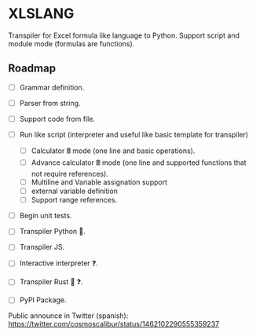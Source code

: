 # XLSLANG


Transpiler for Excel formula like language to Python. Support script and module mode (formulas are functions).


## Roadmap

- [ ] Grammar definition.
- [ ] Parser from string.
- [ ] Support code from file.
- [ ] Run like script (interpreter and useful like basic template for transpiler)
  - [ ] Calculator 🖩 mode (one line and basic operations).
  - [ ] Advance calculator 🖩 mode (one line and supported functions that not require references).
  - [ ] Multiline and Variable assignation support
  - [ ] external variable definition
  - [ ] Support range references.
- [ ] Begin unit tests.
- [ ] Transpiler Python 🐍.
- [ ] Transpiler JS.
- [ ] Interactive interpreter ❓.
- [ ] Transpiler Rust 🦀 ❓.
- [ ] PyPI Package.


Public announce in Twitter (spanish): https://twitter.com/cosmoscalibur/status/1462102290555359237